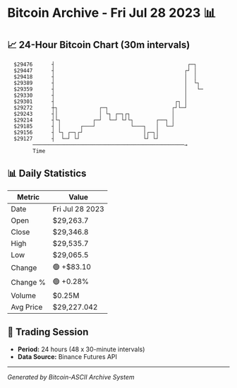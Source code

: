 # Bitcoin Archive - Fri Jul 28 2023 📊

## 📈 24-Hour Bitcoin Chart (30m intervals)

```
  $29476      ┤                                          ┌─┐   
  $29447      ┤                                         ┌┘ │   
  $29418      ┤                                         │  │   
  $29389      ┤                                         │  └┐  
  $29359      ┤                                         │   └─ 
  $29330      ┤                                         │      
  $29301      ┤                                      ┌┐ │      
  $29272      ┼┐             ┌─┐                    ┌┘└─┘      
  $29243      ┤│             │ └┐ ┌─┐┌┐             │          
  $29214      ┤└┐          ┌─┘  └─┘ └┘└┐       ┌──┐ │          
  $29185      ┤ │      ┌───┘           └───┐   │  └─┘          
  $29156      ┤ └┐ ┌─┐┌┘                   │┌─┐│               
  $29127      ┤  └─┘ └┘                    └┘ └┘               
        ────────────────────────────────────────────────→
        Time
```

## 📊 Daily Statistics

| Metric | Value |
|--------|-------|
| Date | Fri Jul 28 2023 |
| Open | $29,263.7 |
| Close | $29,346.8 |
| High | $29,535.7 |
| Low | $29,065.5 |
| Change | 🟢 +$83.10 |
| Change % | 🟢 +0.28% |
| Volume | $0.25M |
| Avg Price | $29,227.042 |

## 📅 Trading Session

- **Period:** 24 hours (48 x 30-minute intervals)
- **Data Source:** Binance Futures API

---
*Generated by Bitcoin-ASCII Archive System*

